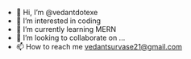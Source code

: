 - 👋 Hi, I’m @vedantdotexe
- 👀 I’m interested in coding
- 🌱 I’m currently learning MERN
- 💞️ I’m looking to collaborate on ...
- 📫 How to reach me vedantsurvase21@gmail.com

<!---
vedantdotexe/vedantdotexe is a ✨ special ✨ repository because its `README.md` (this file) appears on your GitHub profile.
You can click the Preview link to take a look at your changes.
--->
